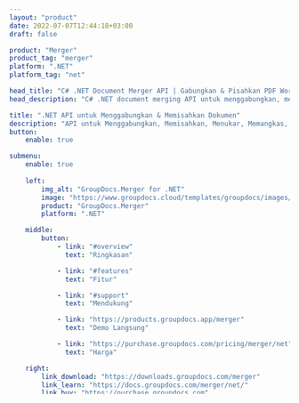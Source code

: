 ```yaml
---
layout: "product"
date: 2022-07-07T12:44:18+03:00
draft: false

product: "Merger"
product_tag: "merger"
platform: ".NET"
platform_tag: "net"

head_title: "C# .NET Document Merger API | Gabungkan & Pisahkan PDF Word Excel EPUB"
head_description: "C# .NET document merging API untuk menggabungkan, membagi, menukar, atau menghapus halaman dokumen dari PDF, Microsoft Word, Excel, presentasi, Visio, dan format gambar."

title: ".NET API untuk Menggabungkan & Memisahkan Dokumen"
description: "API untuk Menggabungkan, Memisahkan, Menukar, Memangkas, atau Menghapus Dokumen, Slide, dan Diagram di Aplikasi .NET."
button:
    enable: true

submenu:
    enable: true
    
    left:
        img_alt: "GroupDocs.Merger for .NET"
        image: "https://www.groupdocs.cloud/templates/groupdocs/images/product-logos/groupdocs-merger-net.png"
        product: "GroupDocs.Merger"
        platform: ".NET"

    middle:
        button:
            - link: "#overview"
              text: "Ringkasan"

            - link: "#features"
              text: "Fitur"

            - link: "#support"
              text: "Mendukung"

            - link: "https://products.groupdocs.app/merger"
              text: "Demo Langsung"

            - link: "https://purchase.groupdocs.com/pricing/merger/net"
              text: "Harga"

    right:
        link_download: "https://downloads.groupdocs.com/merger"
        link_learn: "https://docs.groupdocs.com/merger/net/"
        link_buy: "https://purchase.groupdocs.com"

overview:
    enable: true
    content: |
      GroupDocs.Merger untuk .NET, membantu Anda dengan cepat mengembangkan aplikasi bisnis kelas atas di C#, ASP.NET dan teknologi .NET lainnya. Hanya beberapa baris kode akan memungkinkan aplikasi .NET Anda untuk menggabungkan, membagi, mengatur ulang, menukar, memangkas, dan menghapus satu halaman atau kumpulan halaman dokumen, slide, gambar, atau diagram. Lakukan operasi ini pada file aman dengan menyetel atau menghapus proteksi kata sandi dari format file yang dikenal dan tidak dikenal.  

      Dengan menggunakan GroupDocs.Merger untuk .NET, Anda dapat melakukan penggabungan; pemisahan dan operasi terkait lainnya pada dokumen tunggal serta kumpulan dokumen. Jahit file secara terprogram dari semua format populer, seperti Microsoft Word, Excel, PowerPoint, Visio, OpenDocument, PDF, XPS, TXT, CSV, eBook, dan format file gambar.
    tabs:
      enable: true
      
      tab_one:
        description: |
          Berikut ini adalah ikhtisar GroupDocs.Merger untuk .NET:
      
        left:
          enable: true
          icon: "fab fa-html5"
          title: "Operasi Dokumen"
          content: |
            * Ubah Urutan Halaman
            * Hapus atau Hapus Halaman
            * Pisahkan atau Pecahkan dokumen
            * Tukar atau acak dua halaman mana pun
            * Pangkas satu atau beberapa halaman
            * Bergabunglah dengan banyak dokumen
        
        right:
          enable: true
          icon: "fab fa-html5"
          title: "Operasi Keamanan"
          content: |
            * Siapkan keamanan dokumen
            * Periksa status keamanan dokumen
            * Atur kata sandi dokumen
            * Perbarui kata sandi dokumen
            * Hapus kata sandi dokumen
      
      tab_two:
        description: |
          GroupDocs.Merger untuk .NET mendukung penggabungan [format file dokumen](https://docs.groupdocs.com/merger/net/supported-document-formats/ berikut):

        left:
          enable: true
          table:
            - title: "Microsoft Office"
              content: |
                * **Kata:** DOC, DOCX, DOCM, DOT, DOTX, DOTM, RTF, TXT
                * **Excel:** XLS, XLSX, XLSM, XLSB, XLTM, XLT, XLTM, XLTX, XLAM, SXC, SpreadsheetML
                * **PowerPoint:** PPT, PPTX, PPS, PPSX, PPSM, POT, POTM, POTX, PPTM
                * **OneNote:** SATU

        right:
          enable: true
          table:
            - title: "OpenDocument & Format Lainnya"
              content: |
                * **Format OpenDocument**: ODT, OTT, ODP, OTP, ODS
                * **Tata Letak Tetap**: PDF, XPS
                * **Gambar**: BMP, PNG, TIFF
                * **Web**: HTML, MHT, MHTML
                * **Teks**: TXT, CSV, TSV
                * **LaTex**: TEX
                * **Ebook**: EPUB

      tab_three:
        description: |
          GroupDocs.Merger untuk .NET mendukung Sistem Operasi, Kerangka & Manajer Paket berikut:
        
        left:
          enable: true
          table:
            - icon: "fab fa-windows"
              title: "Sistem operasi"
              content: |
                * Desktop Windows
                * Windows Server
                * Windows Azure
                * Linux

            - icon: "fas fa-code"
              title: "Kerangka yang Didukung"
              content: |
                * .NET Framework 2.0 atau lebih tinggi
                * Kerangka Mono 1.2 atau lebih tinggi
                * .NET Standar 2.0
                * .NET Core 2.0

        right:
          enable: true
          table:
            - icon: "fas fa-box"
              title: "Manajer Paket"
              content: |
                * NuGet

            - icon: "fas fa-tools"
              title: "Lingkungan Pengembangan"
              content: |
                * Microsoft Visual Studio
                * Xamarin.Android
                * Xamarin.IOS
                * Xamarin.Mac
                * MonoDevelop

features:
    enable: true
    title: "GroupDocs.Merger untuk .NET Fitur"

    feature:
      - icon: "fas fa-copy"
        content: "Gabungkan & gabungkan beberapa halaman, slide & diagram menjadi satu dokumen"

      - icon: "fas fa-eye"
        content: "Pisahkan dan pisahkan dokumen besar menjadi beberapa file yang lebih kecil"

      - icon: "fas fa-bolt"
        content: "Atur ulang, acak, dan atur ulang halaman, slide, atau diagram"
      
      - icon: "fas fa-file-powerpoint"
        content: "Tukar dan tukar dua halaman, slide, atau diagram satu sama lain dalam dokumen"

      - icon: "fas fa-code"
        content: "Pangkas dokumen dengan menghapus halaman, slide, atau diagram tertentu"

      - icon: "fas fa-cloud"
        content: "Hapus satu atau kumpulan halaman, slide, atau diagram"

      - icon: "fas fa-remove-format"
        content: "Jahit bersama sejumlah besar dokumen dalam batch"

      - icon: "fas fa-comment-slash"
        content: "Secara terprogram memeriksa apakah dokumen diamankan dengan kata sandi"

      - icon: "fas fa-location-arrow"
        content: "Setel, setel ulang, dan hapus kata sandi format dokumen yang dikenal dan tidak dikenal"

      - icon: "fas fa-border-all"
        content: "Ambil daftar format file yang didukung – Format File Log Split and Join Text (ERR)"

      - icon: "fas fa-wrench"
        content: "Putar halaman dan ubah orientasi halaman dari format yang dikenal & tidak dikenal"

      - icon: "fas fa-columns"
        content: "Gabungkan beberapa file dengan format berbeda ke DOC, DOCX & XPS"

      - icon: "fas fa-file-word"
        content: "Memisahkan file teks besar dengan nomor baris"

      - icon: "fas fa-envelope"
        content: "Dapatkan representasi gambar dari halaman dokumen dan format keluarga diagram"

      - icon: "fas fa-print"
        content: "Gabung Gambar dengan Warna Latar Belakang untuk Ruang Gambar Hitam Kosong"

      - icon: "fas fa-file-archive"
        content: "Gabungkan Berbagai Jenis Dokumen (DOC, XLS, PPT, dll) ke dalam Satu File PDF"

      - icon: "fas fa-lock"
        content: "Mudah Mengimpor Objek OLE ke Microsoft Word, Excel, Presentasi, dan Jenis File OpenDocument"

      - icon: "fas fa-file-code"
        content: "Tambahkan Dokumen Lain ke Halaman Diagram melalui Objek OLE"

    more_feature:
      - title: "Hapus Halaman yang Diinginkan dari Dokumen"
        content: |
          GroupDocs.Merger untuk .NET API membantu Anda menghapus halaman yang tidak diinginkan dari dokumen Anda.
      
      - title: "Terapkan Transformasi ke Output yang Dirender"
        content: "Anda dapat melakukan berbagai transformasi ke dokumen keluaran yang dirender menggunakan GroupDocs.Merger untuk .NET API. Opsi transformasi ini memberi Anda kendali atas cara Anda menyajikan output yang dirender untuk ditampilkan. Transformasi yang tersedia adalah, opsi rotasi halaman, opsi pengurutan ulang halaman, dan penerapan watermark teks."

      - title: "Periksa Kata Sandi Format Dokumen Tidak Dikenal"
        content: "GroupDocs.Merger untuk .NET API memungkinkan Anda untuk memeriksa kata sandi dokumen yang formatnya tidak diketahui."

support:
    enable: true

solutions:
    enable: true
    title: "GroupDocs.Merger menawarkan API tampilan dokumen untuk lingkungan pengembangan populer lainnya"

    solution:
        - img_alt: "GroupDocs.Merger for Java"
          image: "https://www.groupdocs.cloud/templates/groupdocs/images/product-logos/groupdocs-merger-java.png"
          product: "GroupDocs.Merger"
          platform: "Java"
          link: "/merger/java/"

back_to_top:
  enable: true
---
```


